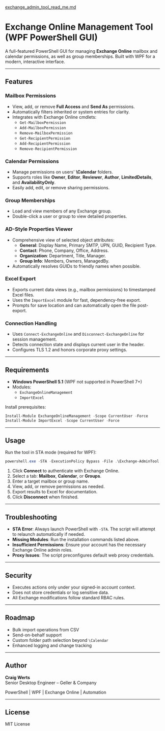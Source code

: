 [exchange_admin_tool_read_me.md](https://github.com/user-attachments/files/22799985/exchange_admin_tool_read_me.md)
# Exchange Online Management Tool (WPF PowerShell GUI)

A full-featured PowerShell GUI for managing **Exchange Online** mailbox and calendar permissions, as well as group memberships. Built with WPF for a modern, interactive interface.

---

## Features

### Mailbox Permissions
- View, add, or remove **Full Access** and **Send As** permissions.
- Automatically filters inherited or system entries for clarity.
- Integrates with Exchange Online cmdlets:
  - `Get-MailboxPermission`
  - `Add-MailboxPermission`
  - `Remove-MailboxPermission`
  - `Get-RecipientPermission`
  - `Add-RecipientPermission`
  - `Remove-RecipientPermission`

### Calendar Permissions
- Manage permissions on users' **\Calendar** folders.
- Supports roles like **Owner**, **Editor**, **Reviewer**, **Author**, **LimitedDetails**, and **AvailabilityOnly**.
- Easily add, edit, or remove sharing permissions.

### Group Memberships
- Load and view members of any Exchange group.
- Double-click a user or group to view detailed properties.

### AD-Style Properties Viewer
- Comprehensive view of selected object attributes:
  - **General**: Display Name, Primary SMTP, UPN, GUID, Recipient Type.
  - **Contact**: Phone, Company, Office, Address.
  - **Organization**: Department, Title, Manager.
  - **Group Info**: Members, Owners, ManagedBy.
- Automatically resolves GUIDs to friendly names when possible.

### Excel Export
- Exports current data views (e.g., mailbox permissions) to timestamped Excel files.
- Uses the `ImportExcel` module for fast, dependency-free export.
- Prompts for save location and can automatically open the file post-export.

### Connection Handling
- Uses `Connect-ExchangeOnline` and `Disconnect-ExchangeOnline` for session management.
- Detects connection state and displays current user in the header.
- Configures TLS 1.2 and honors corporate proxy settings.

---

## Requirements
- **Windows PowerShell 5.1** (WPF not supported in PowerShell 7+)
- Modules:
  - `ExchangeOnlineManagement`
  - `ImportExcel`

Install prerequisites:
```powershell
Install-Module ExchangeOnlineManagement -Scope CurrentUser -Force
Install-Module ImportExcel -Scope CurrentUser -Force
```

---

## Usage
Run the tool in STA mode (required for WPF):
```powershell
powershell.exe -STA -ExecutionPolicy Bypass -File .\Exchange-AdminTool.ps1
```

1. Click **Connect** to authenticate with Exchange Online.
2. Select a tab: **Mailbox**, **Calendar**, or **Groups**.
3. Enter a target mailbox or group name.
4. View, add, or remove permissions as needed.
5. Export results to Excel for documentation.
6. Click **Disconnect** when finished.

---

## Troubleshooting
- **STA Error**: Always launch PowerShell with `-STA`. The script will attempt to relaunch automatically if needed.
- **Missing Modules**: Run the installation commands listed above.
- **Insufficient Permissions**: Ensure your account has the necessary Exchange Online admin roles.
- **Proxy Issues**: The script preconfigures default web proxy credentials.

---

## Security
- Executes actions only under your signed-in account context.
- Does not store credentials or log sensitive data.
- All Exchange modifications follow standard RBAC rules.

---

## Roadmap
- Bulk import operations from CSV
- Send-on-behalf support
- Custom folder path selection beyond `\Calendar`
- Enhanced logging and change tracking

---

## Author
**Craig Werts**  
Senior Desktop Engineer – Geller & Company  

PowerShell | WPF | Exchange Online | Automation

---

## License
MIT License

